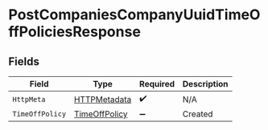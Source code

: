# PostCompaniesCompanyUuidTimeOffPoliciesResponse


## Fields

| Field                                                     | Type                                                      | Required                                                  | Description                                               |
| --------------------------------------------------------- | --------------------------------------------------------- | --------------------------------------------------------- | --------------------------------------------------------- |
| `HttpMeta`                                                | [HTTPMetadata](../../Models/Components/HTTPMetadata.md)   | :heavy_check_mark:                                        | N/A                                                       |
| `TimeOffPolicy`                                           | [TimeOffPolicy](../../Models/Components/TimeOffPolicy.md) | :heavy_minus_sign:                                        | Created                                                   |